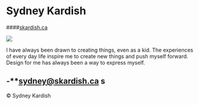 # Sydney Kardish
####[skardish.ca](https://skardish.ca)

![](photo.jpg)

I have always been drawn to creating things, even as a kid. The experiences of every day life inspire me to create new things and push myself forward. Design for me has always been a way to express myself.

-**[sydney@skardish.ca](mailto:sydney@sydneykardish.ca)
s
---

© Sydney Kardish
